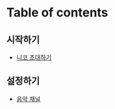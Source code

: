 # Table of contents

## 시작하기 <a href="#start" id="start"></a>

* [니코 초대하기](README.md)

## 설정하기 <a href="#settings" id="settings"></a>

* [음악 채널](settings/music-channel.md)
